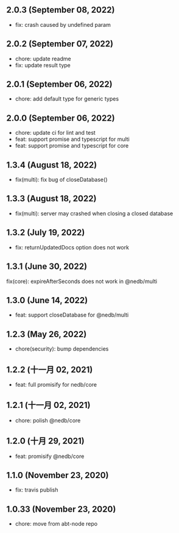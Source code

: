 ## 2.0.3 (September 08, 2022)

- fix: crash caused by undefined param

## 2.0.2 (September 07, 2022)

- chore: update readme
- fix: update result type

## 2.0.1 (September 06, 2022)

- chore: add default type for generic types

## 2.0.0 (September 06, 2022)

- chore: update ci for lint and test
- feat: support promise and typescript for multi
- feat: support promise and typescript for core

## 1.3.4 (August 18, 2022)

- fix(multi): fix bug of closeDatabase()

## 1.3.3 (August 18, 2022)

- fix(multi): server may crashed when closing a closed database

## 1.3.2 (July 19, 2022)

- fix: returnUpdatedDocs option does not work

## 1.3.1 (June 30, 2022)

fix(core): expireAfterSeconds does not work in @nedb/multi

## 1.3.0 (June 14, 2022)

- feat: support closeDatabase for @nedb/multi

## 1.2.3 (May 26, 2022)

- chore(security): bump dependencies

## 1.2.2 (十一月 02, 2021)

- feat: full promisify for nedb/core

## 1.2.1 (十一月 02, 2021)

- chore: polish @nedb/core

## 1.2.0 (十月 29, 2021)

- feat: promisify @nedb/core

## 1.1.0 (November 23, 2020)

- fix: travis publish

## 1.0.33 (November 23, 2020)

- chore: move from abt-node repo
